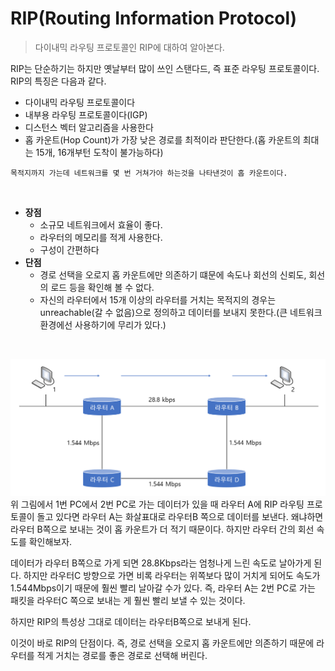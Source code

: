 # RIP(Routing Information Protocol)
> 다이내믹 라우팅 프로토콜인 RIP에 대하여 알아본다. 

RIP는 단순하기는 하지만 옛날부터 많이 쓰인 스탠다드, 즉 표준 라우팅 프로토콜이다. RIP의 특징은 다음과 같다.

* 다이내믹 라우팅 프로토콜이다
* 내부용 라우팅 프로토콜이다(IGP)
* 디스턴스 벡터 알고리즘을 사용한다
* 홉 카운트(Hop Count)가 가장 낮은 경로를 최적이라 판단한다.(홉 카운트의 최대는 15개, 16개부턴 도착이 불가능하다)
```
목적지까지 가는데 네트워크를 몇 번 거쳐가야 하는것을 나타낸것이 홉 카운트이다. 
```

<br>

* **장점**
	* 소규모 네트워크에서 효율이 좋다.
	* 라우터의 메모리를 적게 사용한다.
	* 구성이 간편하다
* **단점**
	* 경로 선택을 오로지 홉 카운트에만 의존하기 떄문에 속도나 회선의 신뢰도, 회선의 로드 등을 확인해 볼 수 없다.
	* 자신의 라우터에서 15개 이상의 라우터를 거치는 목적지의 경우는 unreachable(갈 수 없음)으로 정의하고 데이터를 보내지 못한다.(큰 네트워크 환경에선 사용하기에 무리가 있다.)

<br>

![1](../img/Network/RIP/1.PNG)
위 그림에서 1번 PC에서 2번 PC로 가는 데이터가 있을 때 라우터 A에 RIP 라우팅 프로토콜이 돌고 있다면 라우터 A는 화살표대로 라우터B 쪽으로 데이터를 보낸다. 왜냐하면 라우터 B쪽으로 보내는 것이 홉 카운트가 더 적기 때문이다. 하지만 라우터 간의 회선 속도를 확인해보자.

데이터가 라우터 B쪽으로 가게 되면 28.8Kbps라는 엄청나게 느린 속도로 날아가게 된다. 하지만 라우터C 방향으로 가면 비록 라우터는 위쪽보다 많이 거치게 되어도 속도가 1.544Mbps이기 때문에 훨씬 빨리 날아갈 수가 있다. 즉, 라우터 A는 2번 PC로 가는 패킷을 라우터C 쪽으로 보내는 게 훨씬 빨리 보낼 수 있는 것이다.

하지만 RIP의 특성상 그대로 데이터는 라우터B쪽으로 보내게 된다.

이것이 바로 RIP의 단점이다. 즉, 경로 선택을 오로지 홉 카운트에만 의존하기 때문에 라우터를 적게 거치는 경로를 좋은 경로로 선택해 버린다.
